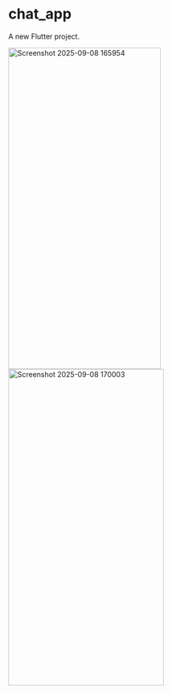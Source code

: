# chat_app

A new Flutter project.


 <img width="303" height="638" alt="Screenshot 2025-09-08 165954" src="https://github.com/user-attachments/assets/9c41f708-8051-437e-ab75-88d472d2e107" />
<img width="309" height="628" alt="Screenshot 2025-09-08 170003" src="https://github.com/user-attachments/assets/a08e76a8-51f8-4704-9ecc-d1d688be7d75" />


